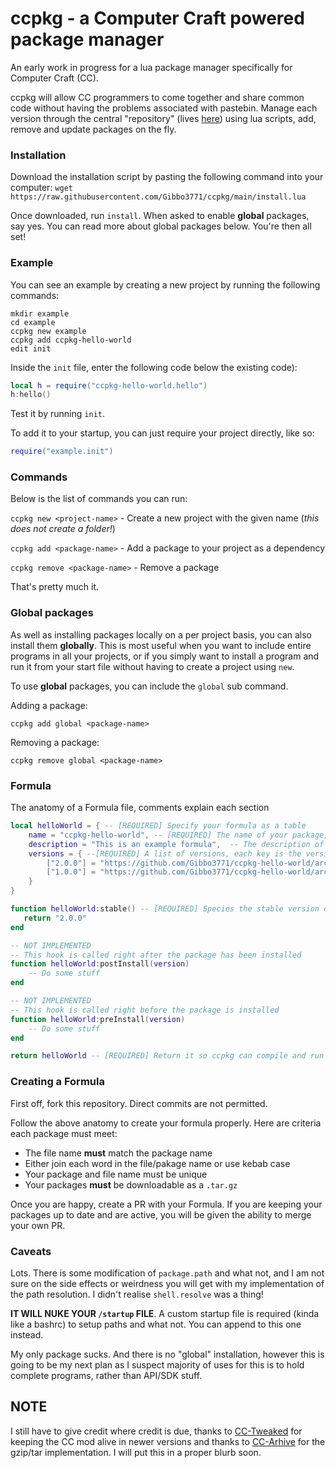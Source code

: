 # ccpkg - a Computer Craft powered package manager


An early work in progress for a lua package manager specifically for Computer Craft (CC).

ccpkg will allow CC programmers to come together and share common code without having the problems associated with pastebin. Manage each version through the central "repository" (lives [here](https://github.com/Gibbo3771/ccpkg/tree/main/formula)) using lua scripts, add, remove and update packages on the fly.

### Installation

Download the installation script by pasting the following command into your computer:
`wget https://raw.githubusercontent.com/Gibbo3771/ccpkg/main/install.lua`

Once downloaded, run `install`. When asked to enable **global** packages, say yes. You can read more about global packages below. You're then all set!

### Example

You can see an example by creating a new project by running the following commands:
```
mkdir example
cd example
ccpkg new example
ccpkg add ccpkg-hello-world
edit init
```
Inside the `init` file, enter the following code below the existing code):

```lua
local h = require("ccpkg-hello-world.hello")
h:hello()
```
Test it by running `init`.

To add it to your startup, you can just require your project directly, like so:

```lua
require("example.init")
```


### Commands
Below is the list of commands you can run:

`ccpkg new <project-name>` - Create a new project with the given name (*this does not create a folder!*)

`ccpkg add <package-name>` - Add a package to your project as a dependency

`ccpkg remove <package-name>` - Remove a package

That's pretty much it.

### Global packages

As well as installing packages locally on a per project basis, you can also
install them **globally**. This is most useful when you want to include entire programs
in all your projects, or if you simply want to install a program and run it from
your start file without having to create a project using `new`.

To use **global** packages, you can include the `global` sub command.

Adding a package:

`ccpkg add global <package-name>`

Removing a package:

`ccpkg remove global <package-name>`

### Formula

The anatomy of a Formula file, comments explain each section

```lua
local helloWorld = { -- [REQUIRED] Specify your formula as a table
    name = "ccpkg-hello-world", -- [REQUIRED] The name of your package, this should match your filename
    description = "This is an example formula",  -- The description of your package
    versions = { --[REQUIRED] A list of versions, each key is the version number and the value is the url to the tarbal
        ["2.0.0"] = "https://github.com/Gibbo3771/ccpkg-hello-world/archive/2.0.0.tar.gz",
        ["1.0.0"] = "https://github.com/Gibbo3771/ccpkg-hello-world/archive/1.0.0.tar.gz"
    }
}

function helloWorld:stable() -- [REQUIRED] Species the stable version of your package
   return "2.0.0"
end

-- NOT IMPLEMENTED
-- This hook is called right after the package has been installed
function helloWorld:postInstall(version)
    -- Do some stuff
end

-- NOT IMPLEMENTED
-- This hook is called right before the package is installed
function helloWorld:preInstall(version)
    -- Do some stuff
end

return helloWorld -- [REQUIRED] Return it so ccpkg can compile and run it
```

### Creating a Formula

First off, fork this repository. Direct commits are not permitted.

Follow the above anatomy to create your formula properly. Here are criteria each package must meet:
* The file name **must** match the package name
* Either join each word in the file/pakage name or use kebab case
* Your package and file name must be unique
* Your packages **must** be downloadable as a `.tar.gz`

Once you are happy, create a PR with your Formula. If you are keeping your packages up to date and are active, you will be given the ability to merge your own PR.

### Caveats

Lots. There is some modification of `package.path` and what not, and I am not sure on the side effects or weirdness you will get with my implementation of the path resolution. I didn't realise `shell.resolve` was a thing!

**IT WILL NUKE YOUR `/startup` FILE**. A custom startup file is required (kinda like a bashrc) to setup paths and what not. You can append to this one instead.

My only package sucks. And there is no "global" installation, however this is going to be my next plan as I suspect majority of uses for this is to hold complete programs, rather than API/SDK stuff.

## NOTE

I still have to give credit where credit is due, thanks to [CC-Tweaked](https://github.com/Gibbo3771/CC-Tweaked) for keeping the CC mod alive in newer versions and thanks to [CC-Arhive](https://github.com/MCJack123/CC-Archive) for the gzip/tar implementation. I will put this in a proper blurb soon.


